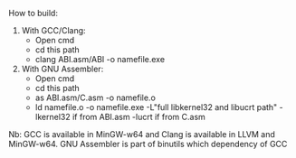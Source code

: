 How to build:
1. With GCC/Clang:
   - Open cmd
   - cd this path
   - clang ABI.asm/ABI -o namefile.exe
3. With GNU Assembler:
   - Open cmd
   - cd this path
   - as ABI.asm/C.asm -o namefile.o
   - ld namefile.o -o namefile.exe -L"full libkernel32 and libucrt path" -lkernel32 if from ABI.asm -lucrt if from C.asm

Nb: GCC is available in MinGW-w64 and Clang is available in LLVM and MinGW-w64. GNU Assembler is part of binutils which dependency of GCC
